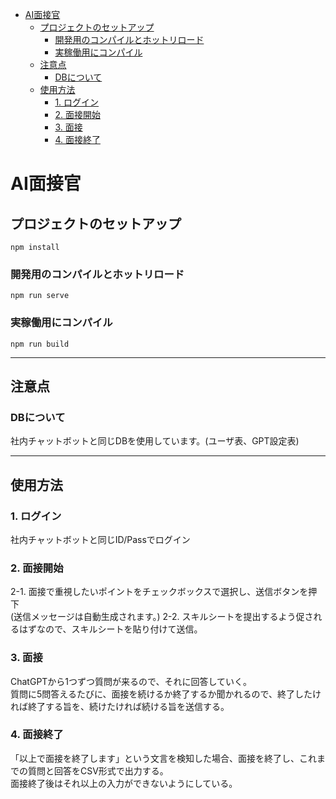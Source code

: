 - [AI面接官](#ai面接官)
  - [プロジェクトのセットアップ](#プロジェクトのセットアップ)
    - [開発用のコンパイルとホットリロード](#開発用のコンパイルとホットリロード)
    - [実稼働用にコンパイル](#実稼働用にコンパイル)
  - [注意点](#注意点)
    - [DBについて](#dbについて)
  - [使用方法](#使用方法)
    - [1. ログイン](#1-ログイン)
    - [2. 面接開始](#2-面接開始)
    - [3. 面接](#3-面接)
    - [4. 面接終了](#4-面接終了)

# AI面接官

## プロジェクトのセットアップ
```
npm install
```

### 開発用のコンパイルとホットリロード
```
npm run serve
```

### 実稼働用にコンパイル
```
npm run build
```
---
## 注意点
### DBについて  
社内チャットボットと同じDBを使用しています。(ユーザ表、GPT設定表)  


---

## 使用方法
### 1. ログイン
社内チャットボットと同じID/Passでログイン

### 2. 面接開始
2-1. 面接で重視したいポイントをチェックボックスで選択し、送信ボタンを押下  
(送信メッセージは自動生成されます。)
2-2. スキルシートを提出するよう促されるはずなので、スキルシートを貼り付けて送信。

### 3. 面接
ChatGPTから1つずつ質問が来るので、それに回答していく。  
質問に5問答えるたびに、面接を続けるか終了するか聞かれるので、終了したければ終了する旨を、続けたければ続ける旨を送信する。

### 4. 面接終了
「以上で面接を終了します」という文言を検知した場合、面接を終了し、これまでの質問と回答をCSV形式で出力する。  
面接終了後はそれ以上の入力ができないようにしている。
